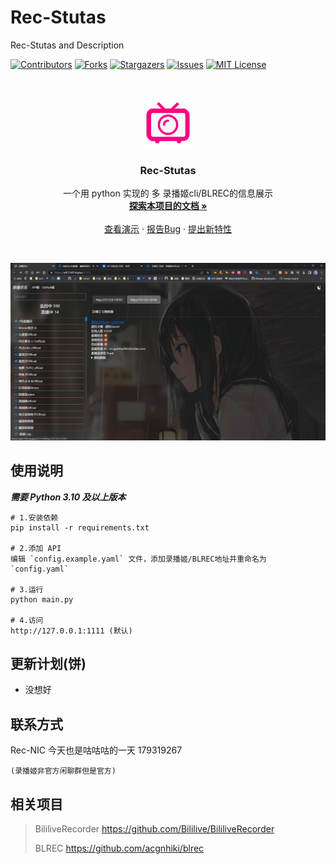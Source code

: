 # Rec-Stutas

Rec-Stutas and Description

<!-- PROJECT SHIELDS -->

[![Contributors][contributors-shield]][contributors-url]
[![Forks][forks-shield]][forks-url]
[![Stargazers][stars-shield]][stars-url]
[![Issues][issues-shield]][issues-url]
[![MIT License][license-shield]][license-url]

<!-- PROJECT LOGO -->
<br />

<p align="center">
  <a href="https://github.com/jkfujr/Rec-Stutas/">
    <img src="images/logo.svg" alt="Logo" width="80" height="80">
  </a>

  <h3 align="center">Rec-Stutas</h3>
  <p align="center">
    一个用 python 实现的 多 录播姬cli/BLREC的信息展示
    <br />
    <a href="https://github.com/jkfujr/Rec-Stutas"><strong>探索本项目的文档 »</strong></a>
    <br />
    <br />
    <a href="https://wll.114514.plus:11111">查看演示</a>
    ·
    <a href="https://github.com/jkfujr/Rec-Stutas/issues">报告Bug</a>
    ·
    <a href="https://github.com/jkfujr/Rec-Stutas/issues">提出新特性</a>
  </p>

</p>

<br />

![截图_1](./images/%E6%88%AA%E5%9B%BE_1.png)

## 使用说明

**_需要 Python 3.10 及以上版本_**

```
# 1.安装依赖
pip install -r requirements.txt

# 2.添加 API
编辑 `config.example.yaml` 文件，添加录播姬/BLREC地址并重命名为 `config.yaml`

# 3.运行
python main.py

# 4.访问
http://127.0.0.1:1111 (默认)
```

## 更新计划(饼)

- 没想好

## 联系方式

Rec-NIC 今天也是咕咕咕的一天 179319267

    (录播姬非官方闲聊群但是官方)

## 相关项目

> BililiveRecorder https://github.com/Bililive/BililiveRecorder
>
> BLREC https://github.com/acgnhiki/blrec

<!-- links -->

[your-project-path]: jkfujr/Rec-Stutas
[contributors-shield]: https://img.shields.io/github/contributors/jkfujr/Rec-Stutas.svg?style=flat-square
[contributors-url]: https://github.com/jkfujr/Rec-Stutas/graphs/contributors
[forks-shield]: https://img.shields.io/github/forks/jkfujr/Rec-Stutas.svg?style=flat-square
[forks-url]: https://github.com/jkfujr/Rec-Stutas/network/members
[stars-shield]: https://img.shields.io/github/stars/jkfujr/Rec-Stutas.svg?style=flat-square
[stars-url]: https://github.com/jkfujr/Rec-Stutas/stargazers
[issues-shield]: https://img.shields.io/github/issues/jkfujr/Rec-Stutas.svg?style=flat-square
[issues-url]: https://img.shields.io/github/issues/jkfujr/Rec-Stutas.svg
[license-shield]: https://img.shields.io/github/license/jkfujr/Rec-Stutas.svg?style=flat-square
[license-url]: hhttps://github.com/jkfujr/Rec-Stutas/blob/main/LICENSE

